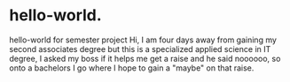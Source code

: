 # hello-world.
hello-world for semester project
Hi, I am four days away from gaining my second associates degree but this is a specialized applied science in IT degree, I asked my boss if it helps me get a raise and he said noooooo, so onto a bachelors I go where I hope to gain a "maybe" on that raise. 
